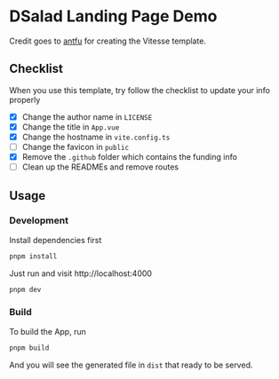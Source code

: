 # DSalad Landing Page Demo

Credit goes to [antfu](https://github.com/antfu) for creating the Vitesse template.

## Checklist

When you use this template, try follow the checklist to update your info properly

- [x] Change the author name in `LICENSE`
- [x] Change the title in `App.vue`
- [x] Change the hostname in `vite.config.ts`
- [ ] Change the favicon in `public`
- [x] Remove the `.github` folder which contains the funding info
- [ ] Clean up the READMEs and remove routes

## Usage

### Development

Install dependencies first

```bash
pnpm install
```

Just run and visit http://localhost:4000

```bash
pnpm dev
```

### Build

To build the App, run

```bash
pnpm build
```

And you will see the generated file in `dist` that ready to be served.
